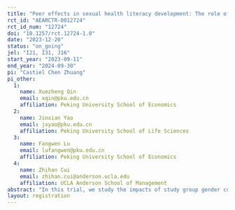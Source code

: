 ```yaml
---
title: "Peer effects in sexual health literacy development: The role of gender"
rct_id: "AEARCTR-0012724"
rct_id_num: "12724"
doi: "10.1257/rct.12724-1.0"
date: "2023-12-20"
status: "on_going"
jel: "I21, I31, J16"
start_year: "2023-09-11"
end_year: "2024-09-30"
pi: "Castiel Chen Zhuang"
pi_other:
  1:
    name: Xuezheng Qin
    email: xqin@pku.edu.cn
    affiliation: Peking University School of Economics
  2:
    name: Jinxian Yao
    email: jxyao@pku.edu.cn
    affiliation: Peking University School of Life Sciences
  3:
    name: Fangwen Lu
    email: lufangwen@pku.edu.cn
    affiliation: Peking University School of Economics
  4:
    name: Zhihan Cui
    email: zhihan.cui@anderson.ucla.edu
    affiliation: UCLA Anderson School of Management
abstract: "In this trial, we study the impacts of study group gender composition on various outcomes of students in higher education. In particular, we study the role of gender in developing sexual health literacy, and how various aspects are affected by peers in the context of sex education. We choose a popular course in sexual health literacy in a Chinese university in which more than 640 students are registered at the beginning of the semester, and then randomly assign students into study groups that vary in gender composition: 1) fully male, 2) fully female, and 3) half male and half female. Students are surveyed both before the group assignment (at baseline) and at the end of the semester (at endline). We focus on students' learning outcomes by incorporating multiple-choice knowledge tests. In addition, we measure students' personality, health communications, marriage and fertility preferences, and several social opinions."
layout: registration
---
```


